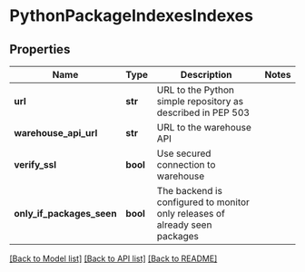 # PythonPackageIndexesIndexes

## Properties
Name | Type | Description | Notes
------------ | ------------- | ------------- | -------------
**url** | **str** | URL to the Python simple repository as described in PEP 503 |
**warehouse_api_url** | **str** | URL to the warehouse API |
**verify_ssl** | **bool** | Use secured connection to warehouse |
**only_if_packages_seen** | **bool** | The backend is configured to monitor only releases of already seen packages  |

[[Back to Model list]](../README.md#documentation-for-models) [[Back to API list]](../README.md#documentation-for-api-endpoints) [[Back to README]](../README.md)

